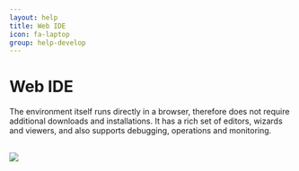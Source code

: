 ```yaml
---
layout: help
title: Web IDE
icon: fa-laptop
group: help-develop
---
```


Web IDE
===

The environment itself runs directly in a browser, therefore does not require additional downloads and installations. It has a rich set of editors, wizards and viewers, and also supports debugging, operations and monitoring.


<br>
	<img class="img-responsive" src="/help/images/web_ide.png"/>
<br>